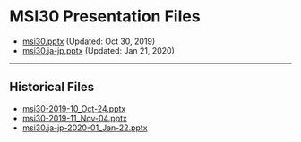 <!--
This is a machine generated file,
and should not be edited,
as it will be overwritten with future updates.

If you have questions around this process
please contact Scott Cate
-->

# MSI30 Presentation Files

- [msi30.pptx](https://globaleventcdn.blob.core.windows.net/assets/msi/msi30/msi30.pptx) (Updated: Oct 30, 2019)
- [msi30.ja-jp.pptx](https://globaleventcdn.blob.core.windows.net/assets/msi/msi30/msi30.ja-jp.pptx) (Updated: Jan 21, 2020)
---
## Historical Files
- [msi30-2019-10_Oct-24.pptx](https://globaleventcdn.blob.core.windows.net/assets/msi/msi30/msi30-2019-10_Oct-24.pptx)
- [msi30-2019-11_Nov-04.pptx](https://globaleventcdn.blob.core.windows.net/assets/msi/msi30/msi30-2019-11_Nov-04.pptx)
- [msi30.ja-jp-2020-01_Jan-22.pptx](https://globaleventcdn.blob.core.windows.net/assets/msi/msi30/msi30.ja-jp-2020-01_Jan-22.pptx)


